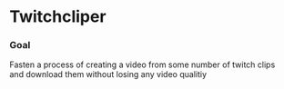 # Twitchcliper


### Goal
Fasten a process of creating a video from some number of twitch clips\
and download them without losing any video qualitiy

